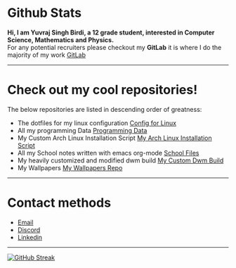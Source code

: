 # Github Stats  
**Hi, I am Yuvraj Singh Birdi, a 12 grade student, interested in Computer Science, Mathematics and Physics.**
&nbsp;  
For any potential recruiters please checkout my **GitLab** it is where I do the majority of my work [GitLab](https://gitlab.com/yuvibirdi/)

---

# Check out my cool repositories!
The below repositories are listed in descending order of greatness:

* The dotfiles for my linux configuration [Config for Linux](https://gitlab.com/yuvibirdi/dotfiles-backup)
* All my programming Data  [Programming Data](https://gitlab.com/yuvibirdi/programming)
* My Custom Arch Linux Installation Script  [My Arch Linux Installation Script](https://github.com/yuvibirdi/arch-installer)
* All my School notes written with emacs org-mode [School Files](https://gitlab.com/yuvibirdi/school)
* My heavily customized and modified dwm build [My Custom Dwm Build](https://gitlab.com/yuvibirdi/school)
* My Wallpapers [My Wallpapers Repo](https://gitlab.com/yuvibirdi/Wallpapers)

---

# Contact methods

* <a href = "mailto: yuvibirdi27@gmail.com">Email</a>
* [Discord](ystdin)
* [Linkedin](https://www.linkedin.com/in/ystdin)

---
[![GitHub Streak](https://github-readme-streak-stats.herokuapp.com/?user=yuvibirdi&theme=tokyonight)](https://git.io/streak-stats)

